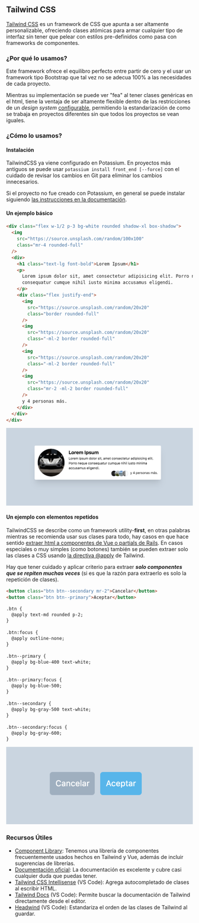 ## Tailwind CSS

[Tailwind CSS](https://tailwindcss.com/) es un framework de CSS que apunta a ser altamente personalizable, ofreciendo clases atómicas para armar cualquier tipo de interfaz sin tener que pelear con estilos pre-definidos como pasa con frameworks de componentes.

### ¿Por qué lo usamos?

Este framework ofrece el equilibro perfecto entre partir de cero y el usar un framework tipo Bootstrap que tal vez no se adecua 100% a las necesidades de cada proyecto.

Mientras su implementación se puede ver "fea" al tener clases genéricas en el html, tiene la ventaja de ser altamente flexible dentro de las restricciones de un _design system_ [configurable](https://tailwindcss.com/docs/theme), permitiendo la estandarización de como se trabaja en proyectos diferentes sin que todos los proyectos se vean iguales.

### ¿Cómo lo usamos?

#### Instalación

TailwindCSS ya viene configurado en Potassium. En proyectos más antiguos se puede usar `potassium install front_end [--force]` con el cuidado de revisar los cambios en Git para eliminar los cambios innecesarios.

Si el proyecto no fue creado con Potassium, en general se puede instalar siguiendo [las instrucciones en la documentación](https://tailwindcss.com/docs/installation).

#### Un ejemplo básico
```html
<div class="flex w-1/2 p-3 bg-white rounded shadow-xl box-shadow">
  <img
    src="https://source.unsplash.com/random/100x100"
    class="mr-4 rounded-full"
  />
  <div>
    <h1 class="text-lg font-bold">Lorem Ipsum</h1>
    <p>
      Lorem ipsum dolor sit, amet consectetur adipisicing elit. Porro neque
      consequatur cumque nihil iusto minima accusamus eligendi.
    </p>
    <div class="flex justify-end">
      <img
        src="https://source.unsplash.com/random/20x20"
        class="border rounded-full"
      />
      <img
        src="https://source.unsplash.com/random/20x20"
        class="-ml-2 border rounded-full"
      />
      <img
        src="https://source.unsplash.com/random/20x20"
        class="-ml-2 border rounded-full"
      />
      <img
        src="https://source.unsplash.com/random/20x20"
        class="mr-2 -ml-2 border rounded-full"
      />
      y 4 personas más.
    </div>
  </div>
</div>
```
<img src="./assets/tailwind-1.png" />

#### Un ejemplo con elementos repetidos

TailwindCSS se describe como un framework utility-**first**, en otras palabras mientras se recomienda usar sus clases para todo, hay casos en que hace sentido [extraer html a componentes de Vue o partials de Rails](https://tailwindcss.com/docs/extracting-components). En casos especiales o muy simples (como botones) también se pueden extraer solo las clases a CSS usando [la directiva @apply](https://tailwindcss.com/docs/extracting-components/#extracting-css-components-with-apply) de Tailwind.

Hay que tener cuidado y aplicar criterio para extraer _**solo componentes que se repiten muchas veces**_ (si es que la razón para extraerlo es solo la repetición de clases).

```html
<button class="btn btn--secondary mr-2">Cancelar</button>
<button class="btn btn--primary">Aceptar</button>
```

```postcss
.btn {
  @apply text-md rounded p-2;
}

.btn:focus {
  @apply outline-none;
}

.btn--primary {
  @apply bg-blue-400 text-white;
}

.btn--primary:focus {
  @apply bg-blue-500;
}

.btn--secondary {
  @apply bg-gray-500 text-white;
}

.btn--secondary:focus {
  @apply bg-gray-600;
}
```
<img src="./assets/tailwind-2.png" />

### Recursos Útiles

- [Component Library](https://platanus.github.io/component-library/): Tenemos una librería de componentes frecuentemente usados hechos en Tailwind y Vue, además de incluir sugerencias de librerías.
- [Documentación oficial](https://tailwindcss.com/): La documentación es excelente y cubre casi cualquier duda que puedas tener.
- [Tailwind CSS Intellisense](https://marketplace.visualstudio.com/items?itemName=bradlc.vscode-tailwindcss) (VS Code): Agrega autocompletado de clases al escribir HTML.
- [Tailwind Docs](https://marketplace.visualstudio.com/items?itemName=austenc.tailwind-docs) (VS Code): Permite buscar la documentación de Tailwind directamente desde el editor.
- [Headwind](https://marketplace.visualstudio.com/items?itemName=heybourn.headwind) (VS Code): Estandariza el orden de las clases de Tailwind al guardar.

